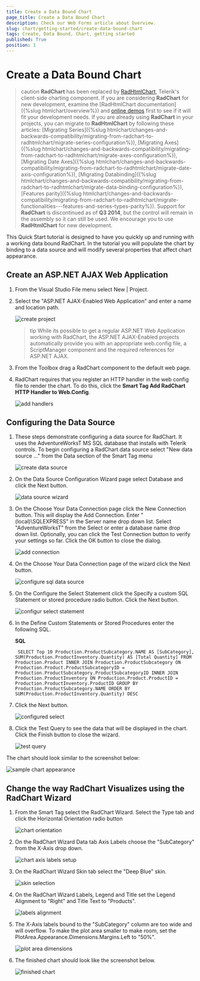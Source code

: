 ```yaml
---
title: Create a Data Bound Chart
page_title: Create a Data Bound Chart
description: Check our Web Forms article about Overview.
slug: chart/getting-started/create-data-bound-chart
tags: Create, Data Bound, Chart, getting started
published: True
position: 1
---
```


# Create a Data Bound Chart

>caution  **RadChart** has been replaced by [RadHtmlChart](https://www.telerik.com/products/aspnet-ajax/html-chart.aspx), Telerik's client-side charting component. If you are considering **RadChart** for new development, examine the [RadHtmlChart documentation]({%slug htmlchart/overview%}) and [online demos](https://demos.telerik.com/aspnet-ajax/htmlchart/examples/overview/defaultcs.aspx) first to see if it will fit your development needs. If you are already using **RadChart** in your projects, you can migrate to **RadHtmlChart** by following these articles: [Migrating Series]({%slug htmlchart/changes-and-backwards-compatibility/migrating-from-radchart-to-radhtmlchart/migrate-series-configuration%}), [Migrating Axes]({%slug htmlchart/changes-and-backwards-compatibility/migrating-from-radchart-to-radhtmlchart/migrate-axes-configuration%}), [Migrating Date Axes]({%slug htmlchart/changes-and-backwards-compatibility/migrating-from-radchart-to-radhtmlchart/migrate-date-axis-configuration%}), [Migrating Databinding]({%slug htmlchart/changes-and-backwards-compatibility/migrating-from-radchart-to-radhtmlchart/migrate-data-binding-configuration%}), [Features parity]({%slug htmlchart/changes-and-backwards-compatibility/migrating-from-radchart-to-radhtmlchart/migrate-functionalities---features-and-series-types-parity%}). Support for **RadChart** is discontinued as of **Q3 2014**, but the control will remain in the assembly so it can still be used. We encourage you to use **RadHtmlChart** for new development.


This Quick Start tutorial is designed to have you quickly up and running with a working data bound RadChart. In the tutorial you will populate the chart by binding to a data source and will modify several properties that affect chart appearance.

## Create an ASP.NET AJAX Web Application

1. From the Visual Studio File menu select New | Project.

1. Select the "ASP.NET AJAX-Enabled Web Application" and enter a name and location path.

	![create project](images/radchart-quickstart001.png)

	>tip While its possible to get a regular ASP.NET Web Application working with RadChart, the ASP.NET AJAX-Enabled projects automatically provide you with an appropriate web.config file, a ScriptManager component and the required references for ASP.NET AJAX.

1. From the Toolbox drag a RadChart component to the default web page.

1. RadChart requires that you register an HTTP handler in the web config file to render the chart. To do this, click the **Smart Tag Add RadChart HTTP Handler to Web.Config**.

	![add handlers](images/radchart-quickstart019.png)


## Configuring the Data Source


1. These steps demonstrate configuring a data source for RadChart. It uses the AdventureWorksT MS SQL database that installs with Telerik controls. To begin configuring a RadChart data source select "New data source ..." from the Data section of the Smart Tag menu

	![create data source](images/radchart-quickstartdb003.png)

1. On the Data Source Configuration Wizard page select Database and click the Next button.

	![data source wizard](images/radchart-quickstartdb004.png)

1. On the Choose Your Data Connection page click the New Connection button. This will display the Add Connection. Enter "(local)\SQLEXPRESS" in the Server name drop down list. Select "AdventureWorksT" from the Select or enter a database name drop down list. Optionally, you can click the Test Connection button to verify your settings so far. Click the OK button to close the dialog.

	![add connection](images/radchart-quickstartdb005.png)

1. On the Choose Your Data Connection page of the wizard click the Next button.

	![configure sql data source](images/radchart-quickstartdb006.png)

1. On the Configure the Select Statement click the Specify a custom SQL Statement or stored procedure radio button. Click the Next button.

	![configur select statement](images/radchart-quickstartdb007.png)

1. In the Define Custom Statements or Stored Procedures enter the following SQL.

	__SQL__

		SELECT Top 10 Production.ProductSubcategory.NAME AS [SubCategory], SUM(Production.ProductInventory.Quantity) AS [Total Quantity] FROM Production.Product INNER JOIN Production.ProductSubcategory ON Production.Product.ProductSubcategoryID = Production.ProductSubcategory.ProductSubcategoryID INNER JOIN Production.ProductInventory ON Production.Product.ProductID = Production.ProductInventory.ProductID GROUP BY Production.ProductSubcategory.NAME ORDER BY SUM(Production.ProductInventory.Quantity) DESC

1. Click the Next button.

	![configured select](images/radchart-quickstartdb010.png)

1. Click the Test Query to see the data that will be displayed in the chart. Click the Finish button to close the wizard.

	![test query](images/radchart-quickstartdb010.png)

The chart should look similar to the screenshot below:

![sample chart appearance](images/radchart-quickstartdb012.png)


## Change the way RadChart Visualizes using the RadChart Wizard


1. From the Smart Tag select the RadChart Wizard. Select the Type tab and click the Horizontal Orientation radio button

	![chart orientation](images/radchart-quickstartdb013.png)

1. On the RadChart Wizard Data tab Axis Labels choose the "SubCategory" from the X-Axis drop down.

	![chart axis labels setup](images/radchart-quickstartdb014.png)

1. On the RadChart Wizard Skin tab select the "Deep Blue" skin.

	![skin selection](images/radchart-quickstartdb015.png)

1. On the RadChart Wizard Labels, Legend and Title set the Legend Alignment to "Right" and Title Text to "Products".

	![labels alignment](images/radchart-quickstartdb016.png)

1. The X-Axis labels bound to the "SubCategory" column are too wide and will overflow. To make the plot area smaller to make room, set the PlotArea.Appearance.Dimensions.Margins.Left to "50%".

	![plot area dimensions](images/radchart-quickstartdb017.png)

1. The finished chart should look like the screenshot below.

	![finished chart](images/radchart-quickstartdb018.png)
